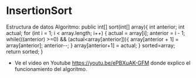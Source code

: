 # InsertionSort
Estructura de datos
Algoritmo:
public int[] sort(int[] array){
        int anterior;
        int actual;
        for (int i = 1; i < array.length; i++) {
            actual = array[i];
            anterior = i - 1;
            while(((anterior) >=0) && (actual<array[anterior])){
                array[anterior + 1] = array[anterior];
                anterior--;
            }
            array[anterior+1] = actual;
        }
        sorted=array;
        return sorted;
    }
    
- Ve el video en Youtube https://youtu.be/ePBXuAK-GFM donde explico el funcionamiento del algoritmo. 
